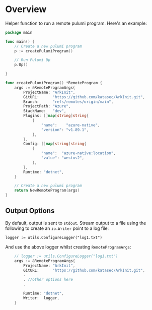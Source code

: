# Overview 

Helper function to run a remote pulumi program. Here's an example:

```go
package main

func main() {
	// Create a new pulumi program
	p := createPulumiProgram()

    // Run Pulumi Up
	p.Up()

}

func createPulumiProgram() *RemoteProgram {
	args := &RemoteProgramArgs{
		ProjectName: "ArkInit",
		GitURL:      "https://github.com/katasec/ArkInit.git",
		Branch:      "refs/remotes/origin/main",
		ProjectPath: "Azure",
		StackName:   "dev",
		Plugins: []map[string]string{
			{
				"name":    "azure-native",
				"version": "v1.89.1",
			},
		},
		Config: []map[string]string{
			{
				"name":  "azure-native:location",
				"value": "westus2",
			},
		},
		Runtime: "dotnet",
	}

	// Create a new pulumi program
	return NewRemoteProgram(args)
}

```

## Output Options

By default, output is sent to `stdout`. Stream output to a file using the following to create an `io.Writer` point to a log file:

```
logger := utils.ConfigureLogger("log1.txt")
```

And use the above logger whilst creating `RemoteProgramArgs`:

```go
	// logger := utils.ConfigureLogger("log1.txt")
	args := &RemoteProgramArgs{
		ProjectName: "ArkInit",
		GitURL:      "https://github.com/katasec/ArkInit.git",
        .
        . //other options here
        .

		Runtime: "dotnet",
		Writer:  logger,
	}
```